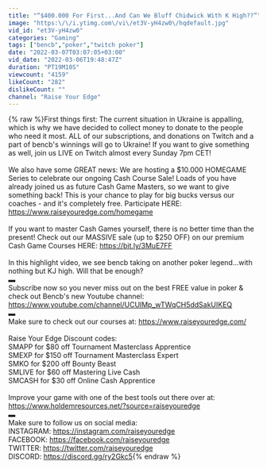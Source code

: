 ```yaml
---
title: "“$400.000 For First...And Can We Bluff Chidwick With K High??”"
image: "https:\/\/i.ytimg.com\/vi\/et3V-yH4zw0\/hqdefault.jpg"
vid_id: "et3V-yH4zw0"
categories: "Gaming"
tags: ["bencb","poker","twitch poker"]
date: "2022-03-07T03:07:05+03:00"
vid_date: "2022-03-06T19:48:47Z"
duration: "PT19M10S"
viewcount: "4159"
likeCount: "282"
dislikeCount: ""
channel: "Raise Your Edge"
---
```

{% raw %}First things first: The current situation in Ukraine is appalling, which is why we have decided to collect money to donate to the people who need it most. ALL of our subscriptions, and donations on Twitch and a part of bencb's winnings will go to Ukraine! If you want to give something as well, join us LIVE on Twitch almost every Sunday 7pm CET!<br /><br />We also have some GREAT news: We are hosting a $10.000 HOMEGAME Series to celebrate our ongoing Cash Course Sale! Loads of you have already joined us as future Cash Game Masters, so we want to give something back! This is your chance to play for big bucks versus our coaches - and it's completely free. Participate HERE: <a rel="nofollow" target="blank" href="https://www.raiseyouredge.com/homegame">https://www.raiseyouredge.com/homegame</a><br /><br />If you want to master Cash Games yourself, there is no better time than the present! Check out our MASSIVE sale (up to $250 OFF) on our premium Cash Game Courses HERE: <a rel="nofollow" target="blank" href="https://bit.ly/3MuE7FF">https://bit.ly/3MuE7FF</a><br /><br />In this highlight video, we see bencb taking on another poker legend...with nothing but KJ high. Will that be enough?<br />▬<br />Subscribe now so you never miss out on the best FREE value in poker &amp; check out Bencb's new Youtube channel: <a rel="nofollow" target="blank" href="https://www.youtube.com/channel/UCUlMp_wTWqCH5ddSakUIKEQ">https://www.youtube.com/channel/UCUlMp_wTWqCH5ddSakUIKEQ</a><br />▬<br />Make sure to check out our courses at: <a rel="nofollow" target="blank" href="https://www.raiseyouredge.com/">https://www.raiseyouredge.com/</a><br /><br />Raise Your Edge Discount codes:<br />SMAPP for $80 off Tournament Masterclass Apprentice<br />SMEXP for $150 off Tournament Masterclass Expert<br />SMKO for $200 off Bounty Beast<br />SMLIVE for $60 off Mastering Live Cash<br />SMCASH for $30 off Online Cash Apprentice<br /><br />Improve your game with one of the best tools out there over at: <a rel="nofollow" target="blank" href="https://www.holdemresources.net/?source=raiseyouredge">https://www.holdemresources.net/?source=raiseyouredge</a><br />▬<br />Make sure to follow us on social media:<br />INSTAGRAM:             <a rel="nofollow" target="blank" href="https://instagram.com/raiseyouredge">https://instagram.com/raiseyouredge</a><br />FACEBOOK:                <a rel="nofollow" target="blank" href="https://facebook.com/raiseyouredge">https://facebook.com/raiseyouredge</a><br />TWITTER:                   <a rel="nofollow" target="blank" href="https://twitter.com/raiseyouredge">https://twitter.com/raiseyouredge</a><br />DISCORD:                    <a rel="nofollow" target="blank" href="https://discord.gg/ry2Gkc5">https://discord.gg/ry2Gkc5</a>{% endraw %}
